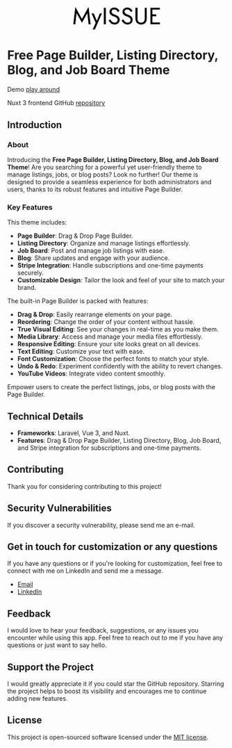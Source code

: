 <p align="center" dir="auto">
<img width="200" style="max-width: 100%;" src="public/logo/logo.svg" alt="Logo">
</p>


# Free Page Builder, Listing Directory, Blog, and Job Board Theme

Demo [play around](https://www.demo.myissue.dk)

Nuxt 3 frontend GitHub [repository](https://github.com/qaiswardag/nuxt_directory_and_job_board_theme)

## Introduction

### About

Introducing the **Free Page Builder, Listing Directory, Blog, and Job Board Theme**! Are you searching for a powerful yet user-friendly theme to manage listings, jobs, or blog posts? Look no further! Our theme is designed to provide a seamless experience for both administrators and users, thanks to its robust features and intuitive Page Builder.

### Key Features

This theme includes:
- **Page Builder**: Drag & Drop Page Builder.
- **Listing Directory**: Organize and manage listings effortlessly.
- **Job Board**: Post and manage job listings with ease.
- **Blog**: Share updates and engage with your audience.
- **Stripe Integration**: Handle subscriptions and one-time payments securely.
- **Customizable Design**: Tailor the look and feel of your site to match your brand.
  
The built-in Page Builder is packed with features:
- **Drag & Drop**: Easily rearrange elements on your page.
- **Reordering**: Change the order of your content without hassle.
- **True Visual Editing**: See your changes in real-time as you make them.
- **Media Library**: Access and manage your media files effortlessly.
- **Responsive Editing**: Ensure your site looks great on all devices.
- **Text Editing**: Customize your text with ease.
- **Font Customization**: Choose the perfect fonts to match your style.
- **Undo & Redo**: Experiment confidently with the ability to revert changes.
- **YouTube Videos**: Integrate video content smoothly.


Empower users to create the perfect listings, jobs, or blog posts with the Page Builder.

## Technical Details

- **Frameworks**: Laravel, Vue 3, and Nuxt.
- **Features**: Drag & Drop Page Builder, Listing Directory, Blog, Job Board, and Stripe integration for subscriptions and one-time payments.

## Contributing

Thank you for considering contributing to this project!

## Security Vulnerabilities

If you discover a security vulnerability, please send me an e-mail.

## Get in touch for customization or any questions

If you have any questions or if you're looking for customization, feel free to connect with me on LinkedIn and send me a message.

-   [Email](mailto:qais.wardag@outlook.com)
-   [LinkedIn](https://www.linkedin.com/in/qaiswardag)

## Feedback

I would love to hear your feedback, suggestions, or any issues you encounter while using this app. Feel free to reach out to me if you have any questions or just want to say hello. 

## Support the Project

I would greatly appreciate it if you could star the GitHub repository. Starring the project helps to boost its visibility and encourages me to continue adding new features.


## License

This project is open-sourced software licensed under the [MIT license](https://opensource.org/licenses/MIT).
